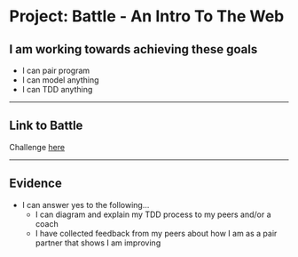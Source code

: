 # Project: Battle - An Intro To The Web

## I am working towards achieving these goals

- I can pair program
- I can model anything
- I can TDD anything

------

## Link to Battle

Challenge [here](https://github.com/makersacademy/course/tree/main/intro_to_the_web)

------

## Evidence

- I can answer yes to the following...
  - I can diagram and explain my TDD process to my peers and/or a coach
  - I have collected feedback from my peers about how I am as a pair partner that shows I am improving

